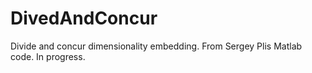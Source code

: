 DivedAndConcur
==============

Divide and concur dimensionality embedding.  From Sergey Plis Matlab code.  In progress.
